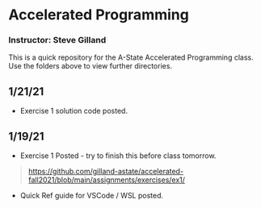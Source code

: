 # Accelerated Programming
### Instructor: Steve Gilland

This is a quick repository for the A-State Accelerated Programming class. Use the folders above to view further directories.


## 1/21/21
* Exercise 1 solution code posted.

## 1/19/21
* Exercise 1 Posted - try to finish this before class tomorrow.
> https://github.com/gilland-astate/accelerated-fall2021/blob/main/assignments/exercises/ex1/
* Quick Ref guide for VSCode / WSL posted.